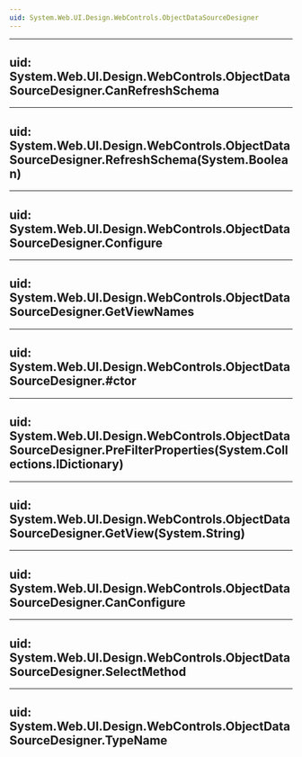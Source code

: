 ```yaml
---
uid: System.Web.UI.Design.WebControls.ObjectDataSourceDesigner
---
```


---
uid: System.Web.UI.Design.WebControls.ObjectDataSourceDesigner.CanRefreshSchema
---

---
uid: System.Web.UI.Design.WebControls.ObjectDataSourceDesigner.RefreshSchema(System.Boolean)
---

---
uid: System.Web.UI.Design.WebControls.ObjectDataSourceDesigner.Configure
---

---
uid: System.Web.UI.Design.WebControls.ObjectDataSourceDesigner.GetViewNames
---

---
uid: System.Web.UI.Design.WebControls.ObjectDataSourceDesigner.#ctor
---

---
uid: System.Web.UI.Design.WebControls.ObjectDataSourceDesigner.PreFilterProperties(System.Collections.IDictionary)
---

---
uid: System.Web.UI.Design.WebControls.ObjectDataSourceDesigner.GetView(System.String)
---

---
uid: System.Web.UI.Design.WebControls.ObjectDataSourceDesigner.CanConfigure
---

---
uid: System.Web.UI.Design.WebControls.ObjectDataSourceDesigner.SelectMethod
---

---
uid: System.Web.UI.Design.WebControls.ObjectDataSourceDesigner.TypeName
---
